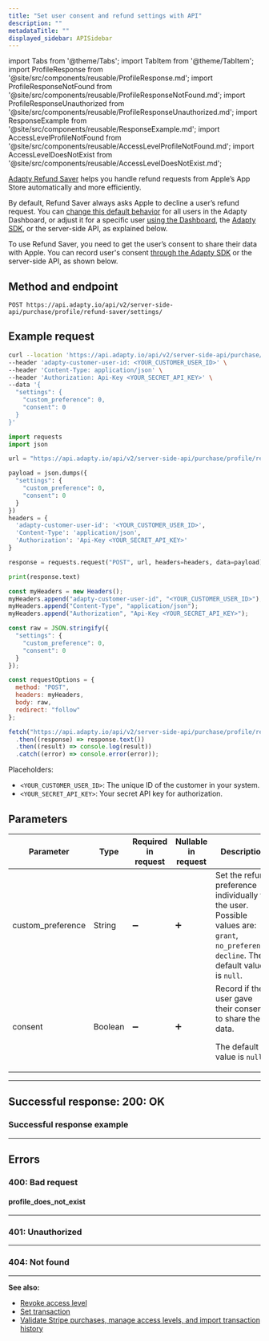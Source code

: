```yaml
---
title: "Set user consent and refund settings with API"
description: ""
metadataTitle: ""
displayed_sidebar: APISidebar
---
```




import Tabs from '@theme/Tabs'; 
import TabItem from '@theme/TabItem'; 
import ProfileResponse from '@site/src/components/reusable/ProfileResponse.md';
import ProfileResponseNotFound from '@site/src/components/reusable/ProfileResponseNotFound.md';
import ProfileResponseUnauthorized from '@site/src/components/reusable/ProfileResponseUnauthorized.md';
import ResponseExample from '@site/src/components/reusable/ResponseExample.md';
import AccessLevelProfileNotFound from '@site/src/components/reusable/AccessLevelProfileNotFound.md';
import AccessLevelDoesNotExist from '@site/src/components/reusable/AccessLevelDoesNotExist.md';

[Adapty Refund Saver](refund-saver) helps you handle refund requests from Apple’s App Store automatically and more efficiently.

By default, Refund Saver always asks Apple to decline a user’s refund request. You can [change this default behavior](refund-saver#set-a-default-refund-behavior) for all users in the Adapty Dashboard, or adjust it for a specific user [using the Dashboard](refund-saver#set-refund-behavior-for-a-specific-user-in-the-dashboard), the [Adapty SDK](refund-saver#set-refund-behavior-for-a-specific-user-in-the-sdk), or the server-side API, as explained below.

To use Refund Saver, you need to get the user’s consent to share their data with Apple. You can record user's consent [through the Adapty SDK](refund-saver#update-user-consent-in-the-sdk) or the server-side API, as shown below.

## Method and endpoint

```
POST https://api.adapty.io/api/v2/server-side-api/purchase/profile/refund-saver/settings/
```

## Example request

<Tabs groupId="api-lang" queryString>  
<TabItem value="curl" label="cURL" default>  

```bash showLineNumbers
curl --location 'https://api.adapty.io/api/v2/server-side-api/purchase/profile/refund-saver/settings/' \
--header 'adapty-customer-user-id: <YOUR_CUSTOMER_USER_ID>' \
--header 'Content-Type: application/json' \
--header 'Authorization: Api-Key <YOUR_SECRET_API_KEY>' \
--data '{
  "settings": {
    "custom_preference": 0,
    "consent": 0
  }
}'
```

</TabItem>  
<TabItem value="python" label="Python" default>  

```python showLineNumbers
import requests
import json

url = "https://api.adapty.io/api/v2/server-side-api/purchase/profile/refund-saver/settings/"

payload = json.dumps({
  "settings": {
    "custom_preference": 0,
    "consent": 0
  }
})
headers = {
  'adapty-customer-user-id': '<YOUR_CUSTOMER_USER_ID>',
  'Content-Type': 'application/json',
  'Authorization': 'Api-Key <YOUR_SECRET_API_KEY>'
}

response = requests.request("POST", url, headers=headers, data=payload)

print(response.text)
```

</TabItem>  
<TabItem value="js" label="JavaScript" default>  

```javascript showLineNumbers
const myHeaders = new Headers();
myHeaders.append("adapty-customer-user-id", "<YOUR_CUSTOMER_USER_ID>");
myHeaders.append("Content-Type", "application/json");
myHeaders.append("Authorization", "Api-Key <YOUR_SECRET_API_KEY>");

const raw = JSON.stringify({
  "settings": {
    "custom_preference": 0,
    "consent": 0
  }
});

const requestOptions = {
  method: "POST",
  headers: myHeaders,
  body: raw,
  redirect: "follow"
};

fetch("https://api.adapty.io/api/v2/server-side-api/purchase/profile/refund-saver/settings/", requestOptions)
  .then((response) => response.text())
  .then((result) => console.log(result))
  .catch((error) => console.error(error));
```

</TabItem>  
</Tabs>

Placeholders: 

- `<YOUR_CUSTOMER_USER_ID>`: The unique ID of the customer in your system.
- `<YOUR_SECRET_API_KEY>`: Your secret API key for authorization.

## Parameters

| Parameter         | Type    | Required in request | Nullable in request | Description                                                  |
| ----------------- | ------- | ------------------- | ------------------- | ------------------------------------------------------------ |
| custom_preference | String  | :heavy_minus_sign:  | :heavy_plus_sign:   | Set the refund preference individually for the user. Possible values are: `grant`, `no_preference`, `decline`. The default value is `null`. |
| consent           | Boolean | :heavy_minus_sign:  | :heavy_plus_sign:   | Record if the user gave their consent to share their data.<p>The default value is `null`.</p> |

---

## Successful response: 200: OK

<ProfileResponse />

### Successful response example

<ResponseExample />  

---

## Errors

### 400: Bad request

#### profile_does_not_exist

<AccessLevelProfileNotFound />  

---

### 401: Unauthorized

<ProfileResponseUnauthorized />  

---

### 404: Not found

<ProfileResponseNotFound />  



---

**See also:**

- [Revoke access level](ss-revoke-access-level)
- [Set transaction](ss-set-transaction)
- [Validate Stripe purchases, manage access levels, and import transaction history](ss-purchase-in-stripe)
